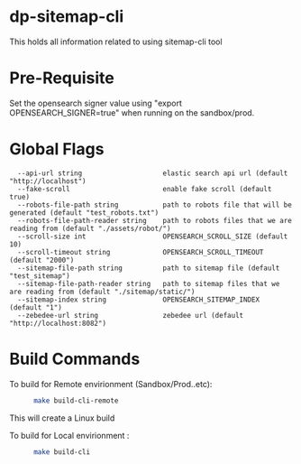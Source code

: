 # dp-sitemap-cli
This holds all information related to using sitemap-cli tool

# Pre-Requisite
Set the opensearch signer value using "export OPENSEARCH_SIGNER=true" when running on the sandbox/prod.

# Global Flags
      --api-url string                    elastic search api url (default "http://localhost")
      --fake-scroll                       enable fake scroll (default true)
      --robots-file-path string           path to robots file that will be generated (default "test_robots.txt")
      --robots-file-path-reader string    path to robots files that we are reading from (default "./assets/robot/")
      --scroll-size int                   OPENSEARCH_SCROLL_SIZE (default 10)
      --scroll-timeout string             OPENSEARCH_SCROLL_TIMEOUT (default "2000")
      --sitemap-file-path string          path to sitemap file (default "test_sitemap")
      --sitemap-file-path-reader string   path to sitemap files that we are reading from (default "./sitemap/static/")
      --sitemap-index string              OPENSEARCH_SITEMAP_INDEX (default "1")
      --zebedee-url string                zebedee url (default "http://localhost:8082")

# Build Commands

To build for Remote envirionment (Sandbox/Prod..etc):

```sh
      make build-cli-remote
```

This will create a Linux build

To build for Local envirionment :

```sh
      make build-cli
```